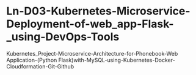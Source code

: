 # Ln-D03-Kubernetes-Microservice-Deployment-of-web_app-Flask-_using-DevOps-Tools
Kubernetes_Project-Microservice-Architecture-for-Phonebook-Web Application-(Python Flask)with-MySQL-using-Kubernetes-Docker-Cloudformation-Git-Github
